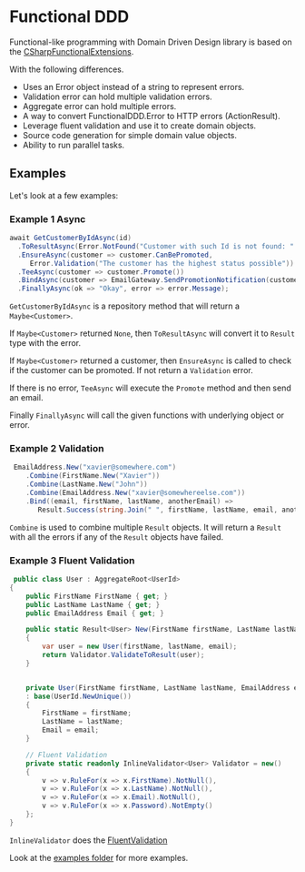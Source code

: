 # Functional DDD

Functional-like programming with Domain Driven Design library is based on the
[CSharpFunctionalExtensions](https://github.com/vkhorikov/CSharpFunctionalExtensions).

With the following differences.

- Uses an Error object instead of a string to represent errors.
- Validation error can hold multiple validation errors.
- Aggregate error can hold multiple errors.
- A way to convert FunctionalDDD.Error to HTTP errors (ActionResult).
- Leverage fluent validation and use it to create domain objects.
- Source code generation for simple domain value objects.
- Ability to run parallel tasks.

## Examples

Let's look at a few examples:

### Example 1 Async

 ```csharp
await GetCustomerByIdAsync(id)
   .ToResultAsync(Error.NotFound("Customer with such Id is not found: " + id))
   .EnsureAsync(customer => customer.CanBePromoted,
      Error.Validation("The customer has the highest status possible"))
   .TeeAsync(customer => customer.Promote())
   .BindAsync(customer => EmailGateway.SendPromotionNotification(customer.Email))
   .FinallyAsync(ok => "Okay", error => error.Message);
 ```

`GetCustomerByIdAsync` is a repository method that will return a `Maybe<Customer>`.

If `Maybe<Customer>` returned `None`, then `ToResultAsync` will convert it to `Result` type with the error.

If `Maybe<Customer>` returned a customer, then `EnsureAsync` is called to check if the customer can be promoted.
 If not return a `Validation` error.

If there is no error, `TeeAsync` will execute the `Promote` method and then send an email.

Finally `FinallyAsync` will call the given functions with underlying object or error.

### Example 2 Validation

```csharp
 EmailAddress.New("xavier@somewhere.com")
    .Combine(FirstName.New("Xavier"))
    .Combine(LastName.New("John"))
    .Combine(EmailAddress.New("xavier@somewhereelse.com"))
    .Bind((email, firstName, lastName, anotherEmail) =>
       Result.Success(string.Join(" ", firstName, lastName, email, anotherEmail)));
 ```

 `Combine` is used to combine multiple `Result` objects. It will return a `Result` with all the errors if any of the `Result` objects have failed.

### Example 3 Fluent Validation

```csharp
 public class User : AggregateRoot<UserId>
{
    public FirstName FirstName { get; }
    public LastName LastName { get; }
    public EmailAddress Email { get; }

    public static Result<User> New(FirstName firstName, LastName lastName, EmailAddress email)
    {
        var user = new User(firstName, lastName, email);
        return Validator.ValidateToResult(user);
    }


    private User(FirstName firstName, LastName lastName, EmailAddress email)
    : base(UserId.NewUnique())
    {
        FirstName = firstName;
        LastName = lastName;
        Email = email;
    }

    // Fluent Validation
    private static readonly InlineValidator<User> Validator = new()
    {
        v => v.RuleFor(x => x.FirstName).NotNull(),
        v => v.RuleFor(x => x.LastName).NotNull(),
        v => v.RuleFor(x => x.Email).NotNull(),
        v => v.RuleFor(x => x.Password).NotEmpty()
    };
}
 ```

`InlineValidator` does the [FluentValidation](https://docs.fluentvalidation.net)

Look at the [examples folder](https://github.com/xavierjohn/FunctionalDDD/tree/main/Examples) for more examples.

